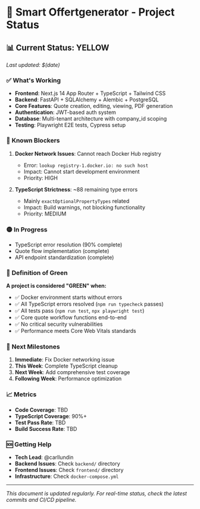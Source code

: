 # 🚀 Smart Offertgenerator - Project Status

## 📊 **Current Status: YELLOW** 
*Last updated: $(date)*

### ✅ **What's Working**
- **Frontend**: Next.js 14 App Router + TypeScript + Tailwind CSS
- **Backend**: FastAPI + SQLAlchemy + Alembic + PostgreSQL
- **Core Features**: Quote creation, editing, viewing, PDF generation
- **Authentication**: JWT-based auth system
- **Database**: Multi-tenant architecture with company_id scoping
- **Testing**: Playwright E2E tests, Cypress setup

### 🔴 **Known Blockers**
1. **Docker Network Issues**: Cannot reach Docker Hub registry
   - Error: `lookup registry-1.docker.io: no such host`
   - Impact: Cannot start development environment
   - Priority: HIGH

2. **TypeScript Strictness**: ~88 remaining type errors
   - Mainly `exactOptionalPropertyTypes` related
   - Impact: Build warnings, not blocking functionality
   - Priority: MEDIUM

### 🟡 **In Progress**
- TypeScript error resolution (90% complete)
- Quote flow implementation (complete)
- API endpoint standardization (complete)

### 🎯 **Definition of Green**
**A project is considered "GREEN" when:**
- ✅ Docker environment starts without errors
- ✅ All TypeScript errors resolved (`npm run typecheck` passes)
- ✅ All tests pass (`npm run test`, `npx playwright test`)
- ✅ Core quote workflow functions end-to-end
- ✅ No critical security vulnerabilities
- ✅ Performance meets Core Web Vitals standards

### 🚧 **Next Milestones**
1. **Immediate**: Fix Docker networking issue
2. **This Week**: Complete TypeScript cleanup
3. **Next Week**: Add comprehensive test coverage
4. **Following Week**: Performance optimization

### 📈 **Metrics**
- **Code Coverage**: TBD
- **TypeScript Coverage**: 90%+
- **Test Pass Rate**: TBD
- **Build Success Rate**: TBD

### 🆘 **Getting Help**
- **Tech Lead**: @carllundin
- **Backend Issues**: Check `backend/` directory
- **Frontend Issues**: Check `frontend/` directory
- **Infrastructure**: Check `docker-compose.yml`

---

*This document is updated regularly. For real-time status, check the latest commits and CI/CD pipeline.*
